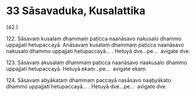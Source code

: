 # 33 Sāsavaduka, Kusalattika

(42.)

122\. Sāsavaṃ kusalaṃ dhammaṃ paṭicca naanāsavo nakusalo dhammo uppajjati hetupaccayā. Anāsavaṃ kusalaṃ dhammaṃ paṭicca naanāsavo nakusalo dhammo uppajjati hetupaccayā… . Hetuyā dve…pe…  avigate dve.

123\. Sāsavaṃ akusalaṃ dhammaṃ paṭicca naanāsavo naakusalo dhammo uppajjati hetupaccayā. Hetuyā ekaṃ…pe…  avigate ekaṃ.

124\. Sāsavaṃ abyākataṃ dhammaṃ paccayā nasāsavo naabyākato dhammo uppajjati hetupaccayā… . Hetuyā dve…pe…  avigate dve.
